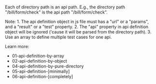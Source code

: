 
Each of directory path is an api path.
E.g., the directory path "/bill/form/check" is the api path "/bill/form/check".

Note:
    1. The api definition object in js file must has a "url" or a "params", and a "result" or a "test" property.
    2. The "api" property in api definition object will be ignored ('cause it will be parsed from the directory path).
    3. Use an array to define multiple test cases for one api.
    
Learn more:
* 01-api-definition-by-array
* 02-api-definition-by-object
* 04-api-definition-by-pure-directory
* 05-api-definition-[minimally]
* 06-api-definition-[completely]

